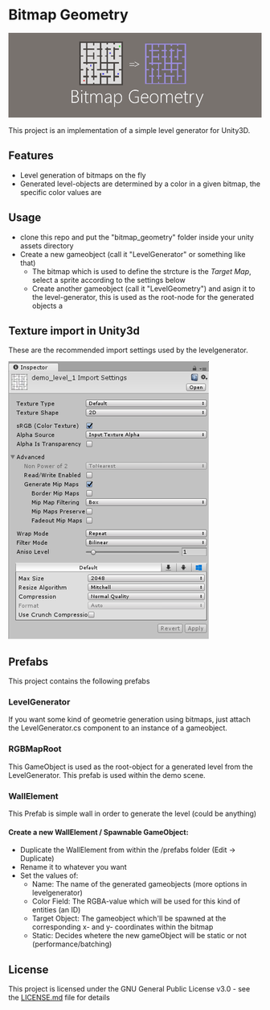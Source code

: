 # Bitmap Geometry
<img src="/readme/header.png">  

This project is an implementation of a simple level generator for Unity3D. 

## Features
 * Level generation of bitmaps on the fly
 * Generated level-objects are determined by a color in a given bitmap, the specific color values are 

## Usage
* clone this repo and put the "bitmap_geometry" folder inside your unity assets directory
* Create a new gameobject (call it "LevelGenerator" or something like that)
  * The bitmap which is used to define the strcture is the *Target Map*, select a sprite according to the settings below
  * Create another gameobject (call it "LevelGeometry") and asign it to the level-generator, this is used as the root-node for the generated objects
a
## Texture import in Unity3d
These are the recommended import settings used by the levelgenerator.

<img src="/readme/texture_settings.png">  

## Prefabs
This project contains the following prefabs

### LevelGenerator 
If you want some kind of geometrie generation using bitmaps, just attach the LevelGenerator.cs component to an instance of a gameobject.

### RGBMapRoot
This GameObject is used as the root-object for a generated level from the LevelGenerator. This prefab is used within the demo scene. 

### WallElement 
This Prefab is simple wall in order to generate the level (could be anything)

#### Create a new WallElement / Spawnable GameObject: 
 * Duplicate the WallElement from within the /prefabs folder (Edit -> Duplicate)
 * Rename it to whatever you want
 * Set the values of:
    * Name: The name of the generated gameobjects (more options in levelgenerator)
	* Color Field: The RGBA-value which will be used for this kind of entities (an ID)
	* Target Object: The gameobject which'll be spawned at the corresponding x- and y- coordinates within the bitmap
	* Static: Decides whetere the new gameObject will be static or not (performance/batching)
	
	
## License
This project is licensed under the GNU General Public License v3.0 - see the [LICENSE.md](LICENSE.md) file for details
